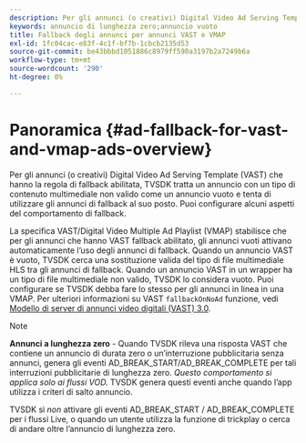 ```yaml
---
description: Per gli annunci (o creativi) Digital Video Ad Serving Template (VAST) che hanno la regola di fallback abilitata, TVSDK tratta un annuncio con un tipo di contenuto multimediale non valido come un annuncio vuoto e tenta di utilizzare gli annunci di fallback al suo posto. Puoi configurare alcuni aspetti del comportamento di fallback.
keywords: annuncio di lunghezza zero;annuncio vuoto
title: Fallback degli annunci per annunci VAST e VMAP
exl-id: 1fc04cac-e83f-4c1f-bf7b-1cbcb2135d53
source-git-commit: be43bbbd1051886c8979ff590a3197b2a7249b6a
workflow-type: tm+mt
source-wordcount: '290'
ht-degree: 0%

---
```


# Panoramica {#ad-fallback-for-vast-and-vmap-ads-overview}

Per gli annunci (o creativi) Digital Video Ad Serving Template (VAST) che hanno la regola di fallback abilitata, TVSDK tratta un annuncio con un tipo di contenuto multimediale non valido come un annuncio vuoto e tenta di utilizzare gli annunci di fallback al suo posto. Puoi configurare alcuni aspetti del comportamento di fallback.

La specifica VAST/Digital Video Multiple Ad Playlist (VMAP) stabilisce che per gli annunci che hanno VAST fallback abilitato, gli annunci vuoti attivano automaticamente l’uso degli annunci di fallback. Quando un annuncio VAST è vuoto, TVSDK cerca una sostituzione valida del tipo di file multimediale HLS tra gli annunci di fallback. Quando un annuncio VAST in un wrapper ha un tipo di file multimediale non valido, TVSDK lo considera vuoto. Puoi configurare se TVSDK debba fare lo stesso per gli annunci in linea in una VMAP. Per ulteriori informazioni su VAST `fallbackOnNoAd` funzione, vedi [Modello di server di annunci video digitali (VAST) 3.0](https://www.iab.net/guidelines/508676/digitalvideo/vsuite/vast).

>[!NOTE]
>
>**Annunci a lunghezza zero** - Quando TVSDK rileva una risposta VAST che contiene un annuncio di durata zero o un’interruzione pubblicitaria senza annunci, genera gli eventi AD_BREAK_START/AD_BREAK_COMPLETE per tali interruzioni pubblicitarie di lunghezza zero. *Questo comportamento si applica solo ai flussi VOD.* TVSDK genera questi eventi anche quando l’app utilizza i criteri di salto annuncio.
>
>TVSDK sì *non* attivare gli eventi AD_BREAK_START / AD_BREAK_COMPLETE per i flussi Live, o quando un utente utilizza la funzione di trickplay o cerca di andare oltre l’annuncio di lunghezza zero.
